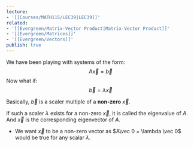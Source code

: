 ```yaml
---
lecture:
- '[[Courses/MATH115/LEC39|LEC39]]'
related:
- '[[Evergreen/Matrix-Vector Product|Matrix-Vector Product]]'
- '[[Evergreen/Matrices]]'
- '[[Evergreen/Vectors]]'
publish: true
---
```


We have been playing with systems of the form:
$$
A\vec x = \vec b
$$
Now what if:
$$
\vec b = \lambda\vec x
$$

Basically, $\vec b$ is a scaler multiple of a **non-zero** $\vec x$.

If such a scaler $\lambda$ exists for a non-zero $\vec x$, it is called the eigenvalue of $A$. And $\vec x$ is the corresponding eigenvector of $A$.

- We want $\vec x$ to be a non-zero vector as $A\vec 0 = \lambda \vec 0$ would be true for any scalar $\lambda$.